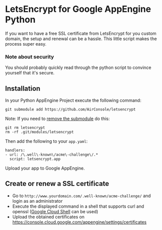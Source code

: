 # LetsEncrypt for Google AppEngine Python
If you want to have a free SSL certificate from LetsEncrypt for you custom domain, the setup and renewal can be a hassle.
This little script makes the process super easy.

### Note about security
You should probably quickly read through the python script to convince yourself that it's secure.

## Installation
In your Python AppEngine Project execute the following command:
```
git submodule add https://github.com/AirConsole/letsencrypt
```
Note: If you need to [remove the submodule](http://stackoverflow.com/a/21211232/412329) do this:

```
git rm letsencrypt
rm -rf .git/modules/letsencrypt
```

Then add the following to your `app.yaml`:
```
handlers:
- url: /\.well\-known\/acme\-challenge\/.*
  script: letsencrypt.app
```
Upload your app to Google AppEngine.

## Create or renew a SSL certificate
- Go to `http://www.yourdomain.com/.well-known/acme-challenge/` and login as an administrator
- Execute the displayed command in a shell that supports curl and openssl ([Google Cloud Shell](https://cloud.google.com/shell/docs/quickstart) can be used)
- Upload the obtained certificates on https://console.cloud.google.com/appengine/settings/certificates
